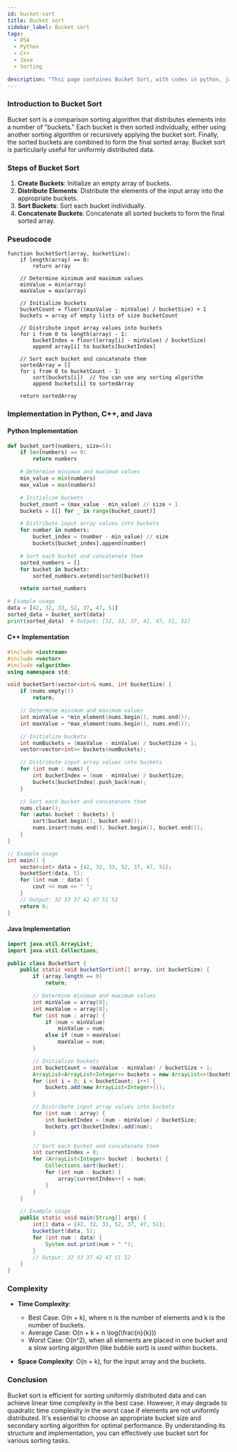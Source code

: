 ```yaml
---
id: bucket-sort
title: Bucket sort
sidebar_label: Bucket sort
tags:
  - DSA
  - Python
  - C++
  - Java
  - Sorting

description: "Thsi page containes Bucket Sort, with codes in python, java and c++ "
---
```


### Introduction to Bucket Sort

Bucket sort is a comparison sorting algorithm that distributes elements into a number of "buckets." Each bucket is then sorted individually, either using another sorting algorithm or recursively applying the bucket sort. Finally, the sorted buckets are combined to form the final sorted array. Bucket sort is particularly useful for uniformly distributed data.

### Steps of Bucket Sort

1. **Create Buckets**: Initialize an empty array of buckets.
2. **Distribute Elements**: Distribute the elements of the input array into the appropriate buckets.
3. **Sort Buckets**: Sort each bucket individually.
4. **Concatenate Buckets**: Concatenate all sorted buckets to form the final sorted array.

### Pseudocode

```text
function bucketSort(array, bucketSize):
    if length(array) == 0:
        return array

    // Determine minimum and maximum values
    minValue = min(array)
    maxValue = max(array)

    // Initialize buckets
    bucketCount = floor((maxValue - minValue) / bucketSize) + 1
    buckets = array of empty lists of size bucketCount

    // Distribute input array values into buckets
    for i from 0 to length(array) - 1:
        bucketIndex = floor((array[i] - minValue) / bucketSize)
        append array[i] to buckets[bucketIndex]

    // Sort each bucket and concatenate them
    sortedArray = []
    for i from 0 to bucketCount - 1:
        sort(buckets[i])  // You can use any sorting algorithm
        append buckets[i] to sortedArray

    return sortedArray
```

### Implementation in Python, C++, and Java

#### Python Implementation

```python
def bucket_sort(numbers, size=5):
    if len(numbers) == 0:
        return numbers

    # Determine minimum and maximum values
    min_value = min(numbers)
    max_value = max(numbers)

    # Initialize buckets
    bucket_count = (max_value - min_value) // size + 1
    buckets = [[] for _ in range(bucket_count)]

    # Distribute input array values into buckets
    for number in numbers:
        bucket_index = (number - min_value) // size
        buckets[bucket_index].append(number)

    # Sort each bucket and concatenate them
    sorted_numbers = []
    for bucket in buckets:
        sorted_numbers.extend(sorted(bucket))

    return sorted_numbers

# Example usage
data = [42, 32, 33, 52, 37, 47, 51]
sorted_data = bucket_sort(data)
print(sorted_data)  # Output: [32, 33, 37, 42, 47, 51, 52]
```

#### C++ Implementation

```cpp
#include <iostream>
#include <vector>
#include <algorithm>
using namespace std;

void bucketSort(vector<int>& nums, int bucketSize) {
    if (nums.empty())
        return;

    // Determine minimum and maximum values
    int minValue = *min_element(nums.begin(), nums.end());
    int maxValue = *max_element(nums.begin(), nums.end());

    // Initialize buckets
    int numBuckets = (maxValue - minValue) / bucketSize + 1;
    vector<vector<int>> buckets(numBuckets);

    // Distribute input array values into buckets
    for (int num : nums) {
        int bucketIndex = (num - minValue) / bucketSize;
        buckets[bucketIndex].push_back(num);
    }

    // Sort each bucket and concatenate them
    nums.clear();
    for (auto& bucket : buckets) {
        sort(bucket.begin(), bucket.end());
        nums.insert(nums.end(), bucket.begin(), bucket.end());
    }
}

// Example usage
int main() {
    vector<int> data = {42, 32, 33, 52, 37, 47, 51};
    bucketSort(data, 5);
    for (int num : data) {
        cout << num << " ";
    }
    // Output: 32 33 37 42 47 51 52
    return 0;
}
```

#### Java Implementation

```java
import java.util.ArrayList;
import java.util.Collections;

public class BucketSort {
    public static void bucketSort(int[] array, int bucketSize) {
        if (array.length == 0)
            return;

        // Determine minimum and maximum values
        int minValue = array[0];
        int maxValue = array[0];
        for (int num : array) {
            if (num < minValue)
                minValue = num;
            else if (num > maxValue)
                maxValue = num;
        }

        // Initialize buckets
        int bucketCount = (maxValue - minValue) / bucketSize + 1;
        ArrayList<ArrayList<Integer>> buckets = new ArrayList<>(bucketCount);
        for (int i = 0; i < bucketCount; i++) {
            buckets.add(new ArrayList<Integer>());
        }

        // Distribute input array values into buckets
        for (int num : array) {
            int bucketIndex = (num - minValue) / bucketSize;
            buckets.get(bucketIndex).add(num);
        }

        // Sort each bucket and concatenate them
        int currentIndex = 0;
        for (ArrayList<Integer> bucket : buckets) {
            Collections.sort(bucket);
            for (int num : bucket) {
                array[currentIndex++] = num;
            }
        }
    }

    // Example usage
    public static void main(String[] args) {
        int[] data = {42, 32, 33, 52, 37, 47, 51};
        bucketSort(data, 5);
        for (int num : data) {
            System.out.print(num + " ");
        }
        // Output: 32 33 37 42 47 51 52
    }
}
```

### Complexity

- **Time Complexity**:

  - Best Case: O(n + k), where n is the number of elements and k is the number of buckets.
  - Average Case: O(n + k + n \log(\frac{n}{k}))
  - Worst Case: O(n^2), when all elements are placed in one bucket and a slow sorting algorithm (like bubble sort) is used within buckets.

- **Space Complexity**: O(n + k), for the input array and the buckets.

### Conclusion

Bucket sort is efficient for sorting uniformly distributed data and can achieve linear time complexity in the best case. However, it may degrade to quadratic time complexity in the worst case if elements are not uniformly distributed. It's essential to choose an appropriate bucket size and secondary sorting algorithm for optimal performance. By understanding its structure and implementation, you can effectively use bucket sort for various sorting tasks.
